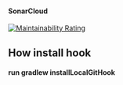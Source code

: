 #### SonarCloud
[![Maintainability Rating](https://sonarcloud.io/api/project_badges/measure?project=LeonardoScalabrini_pedra-papel-tesoura&metric=sqale_rating)](https://sonarcloud.io/summary/new_code?id=LeonardoScalabrini_pedra-papel-tesoura)


## How install hook
#### run gradlew installLocalGitHook

